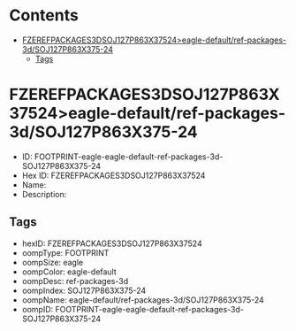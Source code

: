 



Contents
========

* [FZEREFPACKAGES3DSOJ127P863X37524>eagle-default/ref-packages-3d/SOJ127P863X375-24](#fzerefpackages3dsoj127p863x37524eagle-defaultref-packages-3dsoj127p863x375-24)
	* [Tags](#tags)

# FZEREFPACKAGES3DSOJ127P863X37524>eagle-default/ref-packages-3d/SOJ127P863X375-24

- ID: FOOTPRINT-eagle-eagle-default-ref-packages-3d-SOJ127P863X375-24
- Hex ID: FZEREFPACKAGES3DSOJ127P863X37524
- Name: 
- Description: 

## Tags

- hexID: FZEREFPACKAGES3DSOJ127P863X37524
- oompType: FOOTPRINT
- oompSize: eagle
- oompColor: eagle-default
- oompDesc: ref-packages-3d
- oompIndex: SOJ127P863X375-24
- oompName: eagle-default/ref-packages-3d/SOJ127P863X375-24
- oompID: FOOTPRINT-eagle-eagle-default-ref-packages-3d-SOJ127P863X375-24
